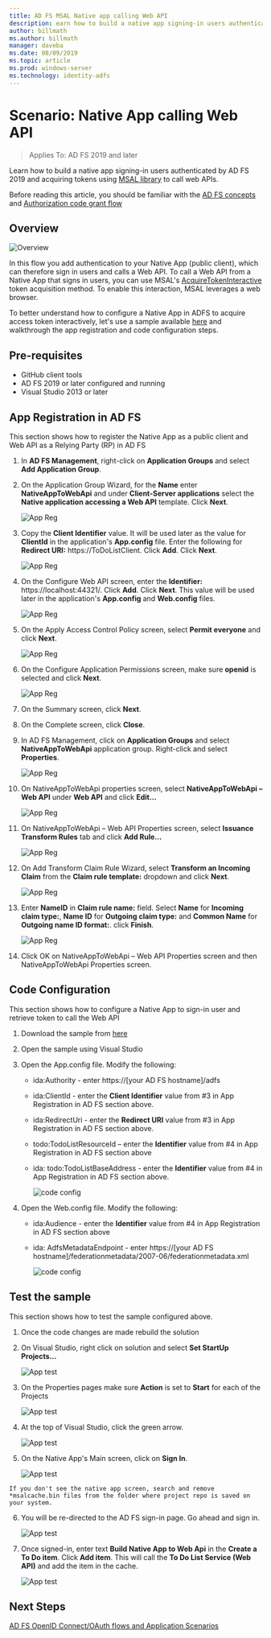 ```yaml
---
title: AD FS MSAL Native app calling Web API
description: earn how to build a native app signing-in users authenticated by AD FS 2019 and acquiring tokens using MSAL library to call web APIs.   
author: billmath
ms.author: billmath
manager: daveba
ms.date: 08/09/2019
ms.topic: article
ms.prod: windows-server
ms.technology: identity-adfs
---
```




# Scenario: Native App calling Web API 
>Applies To: AD FS 2019 and later 
 
Learn how to build a native app signing-in users authenticated by AD FS 2019 and acquiring tokens using [MSAL library](https://github.com/AzureAD/microsoft-authentication-library-for-dotnet/wiki)  to call web APIs.  
 
Before reading this article, you should be familiar with the [AD FS concepts](../ad-fs-openid-connect-oauth-concepts.md) and [Authorization code grant flow](../../overview/ad-fs-openid-connect-oauth-flows-scenarios.md#authorization-code-grant-flow)
 
## Overview 
 
 ![Overview](media/adfs-msal-native-app-web-api/native1.png)

In this flow you add authentication to your Native App (public client), which can therefore sign in users and calls a Web API. To call a Web API from a Native App that signs in users, you can use MSAL's [AcquireTokenInteractive](https://docs.microsoft.com/dotnet/api/microsoft.identity.client.ipublicclientapplication.acquiretokeninteractive?view=azure-dotnet#Microsoft_Identity_Client_IPublicClientApplication_AcquireTokenInteractive_System_Collections_Generic_IEnumerable_System_String__) token acquisition method. To enable this interaction, MSAL leverages a web browser. 

 
To better understand how to configure a Native App in ADFS to acquire access token interactively, let's use a sample available [here](https://github.com/microsoft/adfs-sample-msal-dotnet-native-to-webapi) and walkthrough the app registration and code configuration steps.  
 

## Pre-requisites 


- GitHub client tools 
- AD FS 2019 or later configured and running 
- Visual Studio 2013 or later 
 

## App Registration in AD FS 
This section shows how to register the Native App as a public client and Web API as a Relying Party (RP) in AD FS 

  1. In **AD FS Management**, right-click on **Application Groups** and select **Add Application Group**.   
  
  2. On the Application Group Wizard, for the **Name** enter **NativeAppToWebApi** and under **Client-Server applications** select the **Native application accessing a Web API** template. Click **Next**.  
  
      ![App Reg](media/adfs-msal-native-app-web-api/native2.png)  

  3. Copy the **Client Identifier** value. It will be used later as the value for **ClientId** in the application's **App.config** file. Enter the following for **Redirect URI:** https://ToDoListClient. Click **Add**. Click **Next**.  
 
     ![App Reg](media/adfs-msal-native-app-web-api/native3.png) 

  4. On the Configure Web API screen, enter the **Identifier:** https://localhost:44321/. Click **Add**. Click **Next**. This value will be used later in the application's **App.config** and **Web.config** files.
 
     ![App Reg](media/adfs-msal-native-app-web-api/native4.png)   
  
  5. On the Apply Access Control Policy screen, select **Permit everyone** and click **Next**. 
  
     ![App Reg](media/adfs-msal-native-app-web-api/native5.png)   
  
  6. On the Configure Application Permissions screen, make sure **openid** is selected and click **Next**.  
     
     ![App Reg](media/adfs-msal-native-app-web-api/native6.png) 

  7. On the Summary screen, click **Next**.
  
  8. On the Complete screen, click **Close**. 
  
  9. In AD FS Management, click on **Application Groups** and select **NativeAppToWebApi**         application group. Right-click and select **Properties**.
  
      ![App Reg](media/adfs-msal-native-app-web-api/native7.png)

  10. On NativeAppToWebApi properties screen, select **NativeAppToWebApi – Web API** under **Web API** and click **Edit…** 
  
      ![App Reg](media/adfs-msal-native-app-web-api/native8.png) 

  11. On NativeAppToWebApi – Web API Properties screen, select **Issuance Transform Rules** tab and click **Add Rule…** 
  
      ![App Reg](media/adfs-msal-native-app-web-api/native9.png) 

  12. On Add Transform Claim Rule Wizard, select **Transform an Incoming Claim** from the **Claim rule template:** dropdown and click **Next**.  
  
      ![App Reg](media/adfs-msal-native-app-web-api/native10.png) 

  13. Enter **NameID** in **Claim rule name:** field. Select **Name** for **Incoming claim type:**, **Name ID** for **Outgoing claim type:** and **Common Name** for **Outgoing name ID format:**. click **Finish**.
  
      ![App Reg](media/adfs-msal-native-app-web-api/native11.png) 

  14. Click OK on NativeAppToWebApi – Web API Properties screen and then NativeAppToWebApi Properties screen.  
 
## Code Configuration 
This section shows how to configure a Native App to sign-in user and retrieve token to call the Web API 

1. Download the sample from [here](https://github.com/microsoft/adfs-sample-msal-dotnet-native-to-webapi) 

2. Open the sample using Visual Studio 

3. Open the App.config file. Modify the following: 
   - ida:Authority - enter https://[your AD FS hostname]/adfs
   - ida:ClientId - enter the **Client Identifier** value from #3 in App Registration in AD FS section above. 
   - ida:RedirectUri - enter the **Redirect URI** value from #3 in App Registration in AD FS section above.
   - todo:TodoListResourceId – enter the **Identifier** value from #4 in App Registration in AD FS section above 
   - ida: todo:TodoListBaseAddress - enter the **Identifier** value from #4 in App Registration in AD FS section above. 
 
     ![code config](media/adfs-msal-native-app-web-api/native12.png)

 4. Open the Web.config file. Modify the following: 
    - ida:Audience - enter the **Identifier** value from #4 in App Registration in AD FS section above 
    - ida: AdfsMetadataEndpoint - enter https://[your AD FS hostname]/federationmetadata/2007-06/federationmetadata.xml 
    
      ![code config](media/adfs-msal-native-app-web-api/native13.png)
 
  
## Test the sample 
This section shows how to test the sample configured above. 

  1. Once the code changes are made rebuild the solution 
 
  2. On Visual Studio, right click on solution and select **Set StartUp Projects…**  
 
     ![App test](media/adfs-msal-native-app-web-api/native14.png)

  3. On the Properties pages make sure **Action** is set to **Start** for each of the Projects 
      
     ![App test](media/adfs-msal-native-app-web-api/native15.png)

  4. At the top of Visual Studio, click the green arrow.  
 
     ![App test](media/adfs-msal-native-app-web-api/native16.png)

  5. On the Native App's Main screen, click on **Sign In**.  
  
     ![App test](media/adfs-msal-native-app-web-api/native17.png)

    If you don't see the native app screen, search and remove *msalcache.bin files from the folder where project repo is saved on your system. 

  6. You will be re-directed to the AD FS sign-in page. Go ahead and sign in. 
  
      ![App test](media/adfs-msal-native-app-web-api/native18.png)

  7. Once signed-in, enter text **Build Native App to Web Api** in the **Create a To Do item**. Click **Add item**.  This will call the **To Do List Service (Web API)** and add the item in the cache. 
    
       ![App test](media/adfs-msal-native-app-web-api/native19.png)
 
## Next Steps
[AD FS OpenID Connect/OAuth flows and Application Scenarios](../../overview/ad-fs-openid-connect-oauth-flows-scenarios.md)
 